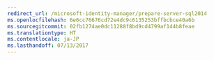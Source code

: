 ```yaml
---
redirect_url: /microsoft-identity-manager/prepare-server-sql2014
ms.openlocfilehash: 6e6cc76676cd72e4dc9c6135253bffbcbce40a6b
ms.sourcegitcommit: 02fb1274ae0dc11288f8bd9cd4799af144b8feae
ms.translationtype: HT
ms.contentlocale: ja-JP
ms.lasthandoff: 07/13/2017
---
```

